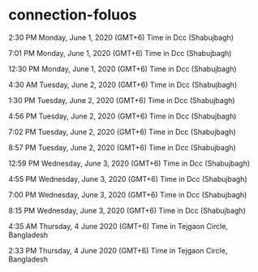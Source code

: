 # connection-foluos

2:30 PM
Monday, June 1, 2020 (GMT+6)
Time in Dcc (Shabujbagh) 

7:01 PM
Monday, June 1, 2020 (GMT+6)
Time in Dcc (Shabujbagh) 

12:30 PM
Monday, June 1, 2020 (GMT+6)
Time in Dcc (Shabujbagh) 

4:30 AM
Tuesday, June 2, 2020 (GMT+6)
Time in Dcc (Shabujbagh) 

1:30 PM
Tuesday, June 2, 2020 (GMT+6)
Time in Dcc (Shabujbagh) 

4:56 PM
Tuesday, June 2, 2020 (GMT+6)
Time in Dcc (Shabujbagh) 

7:02 PM
Tuesday, June 2, 2020 (GMT+6)
Time in Dcc (Shabujbagh) 

8:57 PM
Tuesday, June 2, 2020 (GMT+6)
Time in Dcc (Shabujbagh)

12:59 PM
Wednesday, June 3, 2020 (GMT+6)
Time in Dcc (Shabujbagh)

4:55 PM
Wednesday, June 3, 2020 (GMT+6)
Time in Dcc (Shabujbagh) 

7:00 PM
Wednesday, June 3, 2020 (GMT+6)
Time in Dcc (Shabujbagh) 

8:15 PM
Wednesday, June 3, 2020 (GMT+6)
Time in Dcc (Shabujbagh)

4:35 AM
Thursday, 4 June 2020 (GMT+6)
Time in Tejgaon Circle, Bangladesh 

2:33 PM
Thursday, 4 June 2020 (GMT+6)
Time in Tejgaon Circle, Bangladesh 
